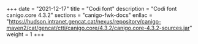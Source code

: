 +++
date        = "2021-12-17"
title       = "Codi font"
description = "Codi font canigo.core 4.3.2"
sections    = "canigo-fwk-docs"
enllac		= "https://hudson.intranet.gencat.cat/nexus/repository/canigo-maven2/cat/gencat/ctti/canigo.core/4.3.2/canigo.core-4.3.2-sources.jar"
weight		= 1
+++
